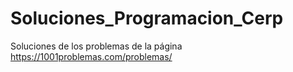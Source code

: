 # Soluciones_Programacion_Cerp
Soluciones de los problemas de la página https://1001problemas.com/problemas/
